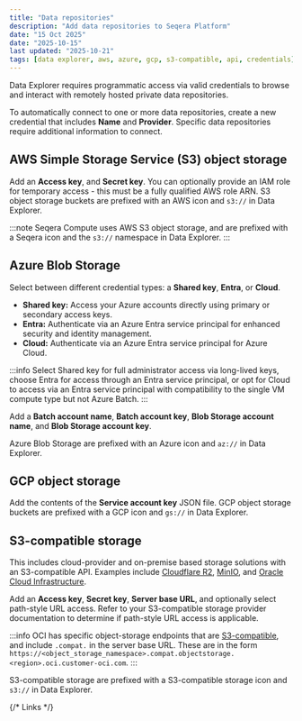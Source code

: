 ```yaml
---
title: "Data repositories"
description: "Add data repositories to Seqera Platform"
date: "15 Oct 2025"
date: "2025-10-15"
last updated: "2025-10-21"
tags: [data explorer, aws, azure, gcp, s3-compatible, api, credentials]
---
```


Data Explorer requires programmatic access via valid credentials to browse and interact with remotely hosted private data repositories.

To automatically connect to one or more data repositories, create a new credential that includes **Name** and **Provider**. Specific data repositories require additional information to connect.

## AWS Simple Storage Service (S3) object storage

Add an **Access key**, and **Secret key**. You can optionally provide an IAM role for temporary access - this must be a fully qualified AWS role ARN. S3 object storage buckets are prefixed with an AWS icon and `s3://` in Data Explorer.

:::note
Seqera Compute uses AWS S3 object storage, and are prefixed with a Seqera icon and the `s3://` namespace in Data Explorer.
:::

## Azure Blob Storage

Select between different credential types: a **Shared key**, **Entra**, or **Cloud**.

- **Shared key:** Access your Azure accounts directly using primary or secondary access keys.
- **Entra:** Authenticate via an Azure Entra service principal for enhanced security and identity management.
- **Cloud:** Authenticate via an Azure Entra service principal for Azure Cloud.

:::info
Select Shared key for full administrator access via long-lived keys, choose Entra for access through an Entra service principal, or opt for Cloud to access via an Entra service principal with compatibility to the single VM compute type but not Azure Batch.
:::

Add a **Batch account name**, **Batch account key**, **Blob Storage account name**, and **Blob Storage account key**.

Azure Blob Storage are prefixed with an Azure icon and `az://` in Data Explorer.

## GCP object storage

Add the contents of the **Service account key** JSON file. GCP object storage buckets are prefixed with a GCP icon and `gs://` in Data Explorer.

## S3-compatible storage

This includes cloud-provider and on-premise based storage solutions with an S3-compatible API. Examples include [Cloudflare R2][cloudflare], [MinIO][minio], and [Oracle Cloud Infrastructure][oci].

Add an **Access key**, **Secret key**, **Server base URL**, and optionally select path-style URL access. Refer to your S3-compatible storage provider documentation to determine if path-style URL access is applicable.

:::info
OCI has specific object-storage endpoints that are [S3-compatible][oci-s3-compatible], and include `.compat.` in the server base URL. These are in the form `https://<object_storage_namespace>.compat.objectstorage.<region>.oci.customer-oci.com`.
:::

S3-compatible storage are prefixed with a S3-compatible storage icon and `s3://` in Data Explorer.

{/* Links */}

[cloudflare]: https://www.cloudflare.com/developer-platform/products/r2/
[minio]: https://min.io
[oci]: https://www.oracle.com/cloud/
[oci-s3-compatible]: https://docs.oracle.com/en-us/iaas/api/#/en/s3objectstorage
